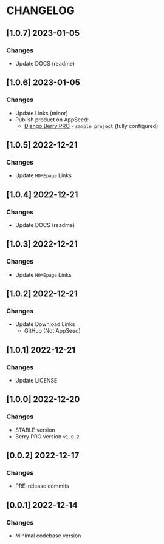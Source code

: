 # CHANGELOG

## [1.0.7] 2023-01-05
### Changes

- Update DOCS (readme)

## [1.0.6] 2023-01-05
### Changes

- Update Links (minor)
- Publish product on AppSeed:
  - [Django Berry PRO](https://appseed.us/product/berry-dashboard-pro/django/) - `sample project` (fully configured)

## [1.0.5] 2022-12-21
### Changes

- Update `HOMEpage` Links

## [1.0.4] 2022-12-21
### Changes

- Update DOCS (readme)

## [1.0.3] 2022-12-21
### Changes

- Update `HOMEpage` Links

## [1.0.2] 2022-12-21
### Changes

- Update Download Links
  - GitHub (Not AppSeed)

## [1.0.1] 2022-12-21
### Changes

- Update LICENSE

## [1.0.0] 2022-12-20
### Changes

- STABLE version
- Berry PRO version `v1.0.2`

## [0.0.2] 2022-12-17
### Changes

- PRE-release commits

## [0.0.1] 2022-12-14
### Changes

- Minimal codebase version
